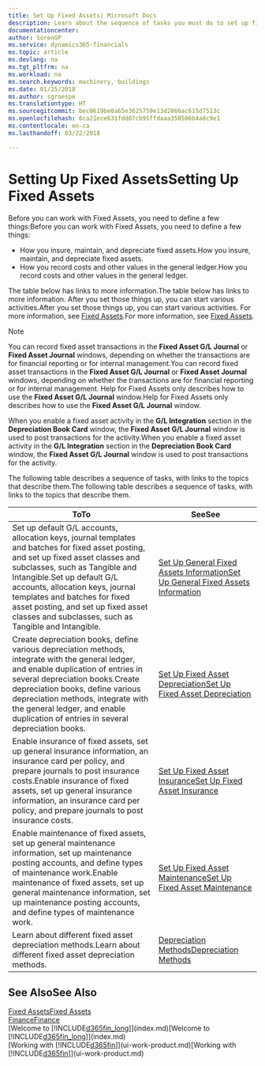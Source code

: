 ```yaml
---
title: Set Up Fixed Assets| Microsoft Docs
description: Learn about the sequence of tasks you must do to set up fixed assets, such as machinery or buildings.
documentationcenter: 
author: SorenGP
ms.service: dynamics365-financials
ms.topic: article
ms.devlang: na
ms.tgt_pltfrm: na
ms.workload: na
ms.search.keywords: machinery, buildings
ms.date: 01/25/2018
ms.author: sgroespe
ms.translationtype: HT
ms.sourcegitcommit: bec0619be0a65e3625759e13d2866ac615d7513c
ms.openlocfilehash: 6ca21ece631fdd07cb95ffdaaa350506b4a8c9e1
ms.contentlocale: en-ca
ms.lasthandoff: 03/22/2018

---
```

# <a name="setting-up-fixed-assets"></a><span data-ttu-id="c273b-103">Setting Up Fixed Assets</span><span class="sxs-lookup"><span data-stu-id="c273b-103">Setting Up Fixed Assets</span></span>
<span data-ttu-id="c273b-104">Before you can work with Fixed Assets, you need to define a few things:</span><span class="sxs-lookup"><span data-stu-id="c273b-104">Before you can work with Fixed Assets, you need to define a few things:</span></span>  

* <span data-ttu-id="c273b-105">How you insure, maintain, and depreciate fixed assets.</span><span class="sxs-lookup"><span data-stu-id="c273b-105">How you insure, maintain, and depreciate fixed assets.</span></span>  
* <span data-ttu-id="c273b-106">How you record costs and other values in the general ledger.</span><span class="sxs-lookup"><span data-stu-id="c273b-106">How you record costs and other values in the general ledger.</span></span>  

<span data-ttu-id="c273b-107">The table below has links to more information.</span><span class="sxs-lookup"><span data-stu-id="c273b-107">The table below has links to more information.</span></span> <span data-ttu-id="c273b-108">After you set those things up, you can start various activities.</span><span class="sxs-lookup"><span data-stu-id="c273b-108">After you set those things up, you can start various activities.</span></span> <span data-ttu-id="c273b-109">For more information, see [Fixed Assets](fa-manage.md).</span><span class="sxs-lookup"><span data-stu-id="c273b-109">For more information, see [Fixed Assets](fa-manage.md).</span></span>  

> [!NOTE]  
>   <span data-ttu-id="c273b-110">You can record fixed asset transactions in the **Fixed Asset G/L Journal** or **Fixed Asset Journal** windows, depending on whether the transactions are for financial reporting or for internal management.</span><span class="sxs-lookup"><span data-stu-id="c273b-110">You can record fixed asset transactions in the **Fixed Asset G/L Journal** or **Fixed Asset Journal** windows, depending on whether the transactions are for financial reporting or for internal management.</span></span> <span data-ttu-id="c273b-111">Help for Fixed Assets only describes how to use the **Fixed Asset G/L Journal** window.</span><span class="sxs-lookup"><span data-stu-id="c273b-111">Help for Fixed Assets only describes how to use the **Fixed Asset G/L Journal** window.</span></span>  

<span data-ttu-id="c273b-112">When you enable a fixed asset activity in the **G/L Integration** section in the **Depreciation Book Card** window, the **Fixed Asset G/L Journal** window is used to post transactions for the activity.</span><span class="sxs-lookup"><span data-stu-id="c273b-112">When you enable a fixed asset activity in the **G/L Integration** section in the **Depreciation Book Card** window, the **Fixed Asset G/L Journal** window is used to post transactions for the activity.</span></span>

<span data-ttu-id="c273b-113">The following table describes a sequence of tasks, with links to the topics that describe them.</span><span class="sxs-lookup"><span data-stu-id="c273b-113">The following table describes a sequence of tasks, with links to the topics that describe them.</span></span>  

| <span data-ttu-id="c273b-114">To</span><span class="sxs-lookup"><span data-stu-id="c273b-114">To</span></span> | <span data-ttu-id="c273b-115">See</span><span class="sxs-lookup"><span data-stu-id="c273b-115">See</span></span> |
| --- | --- |
| <span data-ttu-id="c273b-116">Set up default G/L accounts, allocation keys, journal templates and batches for fixed asset posting, and set up fixed asset classes and subclasses, such as Tangible and Intangible.</span><span class="sxs-lookup"><span data-stu-id="c273b-116">Set up default G/L accounts, allocation keys, journal templates and batches for fixed asset posting, and set up fixed asset classes and subclasses, such as Tangible and Intangible.</span></span> |[<span data-ttu-id="c273b-117">Set Up General Fixed Assets Information</span><span class="sxs-lookup"><span data-stu-id="c273b-117">Set Up General Fixed Assets Information</span></span>](fa-how-setup-general.md) |
| <span data-ttu-id="c273b-118">Create depreciation books, define various depreciation methods, integrate with the general ledger, and enable duplication of entries in several depreciation books.</span><span class="sxs-lookup"><span data-stu-id="c273b-118">Create depreciation books, define various depreciation methods, integrate with the general ledger, and enable duplication of entries in several depreciation books.</span></span> |[<span data-ttu-id="c273b-119">Set Up Fixed Asset Depreciation</span><span class="sxs-lookup"><span data-stu-id="c273b-119">Set Up Fixed Asset Depreciation</span></span>](fa-how-setup-depreciation.md) |
| <span data-ttu-id="c273b-120">Enable insurance of fixed assets, set up general insurance information, an insurance card per policy, and prepare journals to post insurance costs.</span><span class="sxs-lookup"><span data-stu-id="c273b-120">Enable insurance of fixed assets, set up general insurance information, an insurance card per policy, and prepare journals to post insurance costs.</span></span> |[<span data-ttu-id="c273b-121">Set Up Fixed Asset Insurance</span><span class="sxs-lookup"><span data-stu-id="c273b-121">Set Up Fixed Asset Insurance</span></span>](fa-how-setup-insurance.md) |
| <span data-ttu-id="c273b-122">Enable maintenance of fixed assets, set up general maintenance information, set up maintenance posting accounts, and define types of maintenance work.</span><span class="sxs-lookup"><span data-stu-id="c273b-122">Enable maintenance of fixed assets, set up general maintenance information, set up maintenance posting accounts, and define types of maintenance work.</span></span> |[<span data-ttu-id="c273b-123">Set Up Fixed Asset Maintenance</span><span class="sxs-lookup"><span data-stu-id="c273b-123">Set Up Fixed Asset Maintenance</span></span>](fa-how-setup-maintenance.md) |
| <span data-ttu-id="c273b-124">Learn about different fixed asset depreciation methods.</span><span class="sxs-lookup"><span data-stu-id="c273b-124">Learn about different fixed asset depreciation methods.</span></span> |[<span data-ttu-id="c273b-125">Depreciation Methods</span><span class="sxs-lookup"><span data-stu-id="c273b-125">Depreciation Methods</span></span>](fa-depreciation-methods.md) |

## <a name="see-also"></a><span data-ttu-id="c273b-126">See Also</span><span class="sxs-lookup"><span data-stu-id="c273b-126">See Also</span></span>
[<span data-ttu-id="c273b-127">Fixed Assets</span><span class="sxs-lookup"><span data-stu-id="c273b-127">Fixed Assets</span></span>](fa-manage.md)  
[<span data-ttu-id="c273b-128">Finance</span><span class="sxs-lookup"><span data-stu-id="c273b-128">Finance</span></span>](finance.md)  
<span data-ttu-id="c273b-129">[Welcome to [!INCLUDE[d365fin_long](includes/d365fin_long_md.md)]](index.md)</span><span class="sxs-lookup"><span data-stu-id="c273b-129">[Welcome to [!INCLUDE[d365fin_long](includes/d365fin_long_md.md)]](index.md)</span></span>  
<span data-ttu-id="c273b-130">[Working with [!INCLUDE[d365fin](includes/d365fin_md.md)]](ui-work-product.md)</span><span class="sxs-lookup"><span data-stu-id="c273b-130">[Working with [!INCLUDE[d365fin](includes/d365fin_md.md)]](ui-work-product.md)</span></span>

